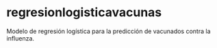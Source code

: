 # regresionlogisticavacunas
Modelo de regresión logística para la predicción de vacunados contra la influenza.
